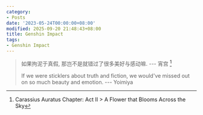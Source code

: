```yaml
---
category:
- Posts
date: '2023-05-24T00:00:00+08:00'
modified: 2025-09-20 21:48:43+08:00
title: Genshin Impact
tags:
- Genshin Impact
---
```


> 如果拘泥于真假, 那岂不是就错过了很多美好与感动嘛. --- 宵宫 [^1]
>
> If we were sticklers about truth and fiction, we would've missed out on so much beauty and emotion. --- Yoimiya

[^1]: Carassius Auratus Chapter: Act II > A Flower that Blooms Across the Sky
